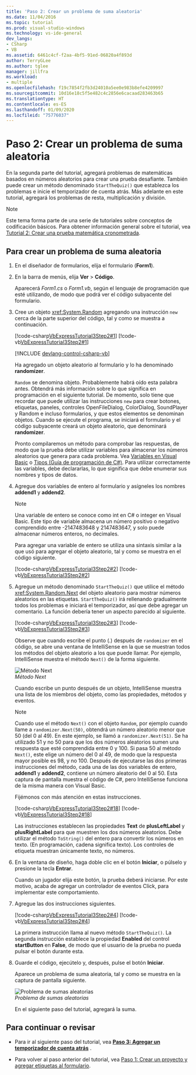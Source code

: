 ```yaml
---
title: 'Paso 2: Crear un problema de suma aleatoria'
ms.date: 11/04/2016
ms.topic: tutorial
ms.prod: visual-studio-windows
ms.technology: vs-ide-general
dev_langs:
- CSharp
- VB
ms.assetid: 6461c4cf-f2aa-4bf5-91ed-06820a4f893d
author: TerryGLee
ms.author: tglee
manager: jillfra
ms.workload:
- multiple
ms.openlocfilehash: f19c7854f2fb3d24010a5ee0e983b8efe4209997
ms.sourcegitcommit: 10d16e18c5f5e482c4c2856e6cacaad283463b65
ms.translationtype: HT
ms.contentlocale: es-ES
ms.lasthandoff: 01/09/2020
ms.locfileid: "75776037"
---
```

# <a name="step-2-create-a-random-addition-problem"></a>Paso 2: Crear un problema de suma aleatoria

En la segunda parte del tutorial, agregará problemas de matemáticas basados en números aleatorios para crear una prueba desafiante. También puede crear un método denominado `StartTheQuiz()` que establezca los problemas e inicie el temporizador de cuenta atrás. Más adelante en este tutorial, agregará los problemas de resta, multiplicación y división.

> [!NOTE]
> Este tema forma parte de una serie de tutoriales sobre conceptos de codificación básicos. Para obtener información general sobre el tutorial, vea [Tutorial 2: Crear una prueba matemática cronometrada](../ide/tutorial-2-create-a-timed-math-quiz.md).

## <a name="to-create-a-random-addition-problem"></a>Para crear un problema de suma aleatoria

1. En el diseñador de formularios, elija el formulario (**Form1**).

2. En la barra de menús, elija **Ver** > **Código**.

     Aparecerá *Form1.cs* o *Form1.vb*, según el lenguaje de programación que esté utilizando, de modo que podrá ver el código subyacente del formulario.

3. Cree un objeto <xref:System.Random> agregando una instrucción `new` cerca de la parte superior del código, tal y como se muestra a continuación.

     [!code-csharp[VbExpressTutorial3Step2#1](../ide/codesnippet/CSharp/step-2-create-a-random-addition-problem_1.cs)]
     [!code-vb[VbExpressTutorial3Step2#1](../ide/codesnippet/VisualBasic/step-2-create-a-random-addition-problem_1.vb)]

     [!INCLUDE [devlang-control-csharp-vb](./includes/devlang-control-csharp-vb.md)]

     Ha agregado un objeto aleatorio al formulario y lo ha denominado **randomizer**.

     `Random` se denomina objeto. Probablemente habrá oído esta palabra antes. Obtendrá más información sobre lo que significa en programación en el siguiente tutorial. De momento, solo tiene que recordar que puede utilizar las instrucciones `new` para crear botones, etiquetas, paneles, controles OpenFileDialog, ColorDialog, SoundPlayer y Random e incluso formularios, y que estos elementos se denominan objetos. Cuando se ejecute el programa, se iniciará el formulario y el código subyacente creará un objeto aleatorio, que denominará **randomizer**.

     Pronto compilaremos un método para comprobar las respuestas, de modo que la prueba debe utilizar variables para almacenar los números aleatorios que genera para cada problema. Vea [Variables en Visual Basic](/dotnet/visual-basic/programming-guide/language-features/variables/index) o [Tipos (Guía de programación de C#)](/dotnet/csharp/programming-guide/types/index). Para utilizar correctamente las variables, debe declararlas, lo que significa que debe enumerar sus nombres y tipos de datos.

4. Agregue dos variables de entero al formulario y asígneles los nombres **addend1** y **addend2**.

    > [!NOTE]
    > Una variable de entero se conoce como int en C# o integer en Visual Basic. Este tipo de variable almacena un número positivo o negativo comprendido entre -2147483648 y 2147483647, y solo puede almacenar números enteros, no decimales.

     Para agregar una variable de entero se utiliza una sintaxis similar a la que usó para agregar el objeto aleatorio, tal y como se muestra en el código siguiente.

     [!code-csharp[VbExpressTutorial3Step2#2](../ide/codesnippet/CSharp/step-2-create-a-random-addition-problem_2.cs)]
     [!code-vb[VbExpressTutorial3Step2#2](../ide/codesnippet/VisualBasic/step-2-create-a-random-addition-problem_2.vb)]

5. Agregue un método denominado `StartTheQuiz()` que utilice el método <xref:System.Random.Next> del objeto aleatorio para mostrar números aleatorios en las etiquetas. `StartTheQuiz()` irá rellenando gradualmente todos los problemas e iniciará el temporizador, así que debe agregar un comentario. La función debería tener un aspecto parecido al siguiente.

     [!code-csharp[VbExpressTutorial3Step2#3](../ide/codesnippet/CSharp/step-2-create-a-random-addition-problem_3.cs)]
     [!code-vb[VbExpressTutorial3Step2#3](../ide/codesnippet/VisualBasic/step-2-create-a-random-addition-problem_3.vb)]

     Observe que cuando escribe el punto (.) después de `randomizer` en el código, se abre una ventana de IntelliSense en la que se muestran todos los métodos del objeto aleatorio a los que puede llamar. Por ejemplo, IntelliSense muestra el método `Next()` de la forma siguiente.

     ![Método Next](../ide/media/express_randomwhite.png)<br/>
*Método Next*

     Cuando escribe un punto después de un objeto, IntelliSense muestra una lista de los miembros del objeto, como las propiedades, métodos y eventos.

    > [!NOTE]
    > Cuando use el método `Next()` con el objeto `Random`, por ejemplo cuando llame a `randomizer.Next(50)`, obtendrá un número aleatorio menor que 50 (del 0 al 49). En este ejemplo, se llamó a `randomizer.Next(51)`. Se ha utilizado 51 y no 50 para que los dos números aleatorios sumen una respuesta que esté comprendida entre 0 y 100. Si pasa 50 al método `Next()`, este elige un número del 0 al 49, de modo que la respuesta mayor posible es 98, y no 100. Después de ejecutarse las dos primeras instrucciones del método, cada una de las dos variables de entero, **addend1** y **addend2**, contiene un número aleatorio del 0 al 50. Esta captura de pantalla muestra el código de C#, pero IntelliSense funciona de la misma manera con Visual Basic.

     Fijémonos con más atención en estas instrucciones.

     [!code-csharp[VbExpressTutorial3Step2#18](../ide/codesnippet/CSharp/step-2-create-a-random-addition-problem_4.cs)]
     [!code-vb[VbExpressTutorial3Step2#18](../ide/codesnippet/VisualBasic/step-2-create-a-random-addition-problem_4.vb)]

     Las instrucciones establecen las propiedades **Text** de **plusLeftLabel** y **plusRightLabel** para que muestren los dos números aleatorios. Debe utilizar el método `ToString()` del entero para convertir los números en texto. (En programación, cadena significa texto). Los controles de etiqueta muestran únicamente texto, no números.

6. En la ventana de diseño, haga doble clic en el botón **Iniciar**, o púlselo y presione la tecla **Entrar**.

     Cuando un jugador elija este botón, la prueba deberá iniciarse. Por este motivo, acaba de agregar un controlador de eventos Click, para implementar este comportamiento.

7. Agregue las dos instrucciones siguientes.

     [!code-csharp[VbExpressTutorial3Step2#4](../ide/codesnippet/CSharp/step-2-create-a-random-addition-problem_5.cs)]
     [!code-vb[VbExpressTutorial3Step2#4](../ide/codesnippet/VisualBasic/step-2-create-a-random-addition-problem_5.vb)]

     La primera instrucción llama al nuevo método `StartTheQuiz()`. La segunda instrucción establece la propiedad **Enabled** del control **startButton** en **False**, de modo que el usuario de la prueba no pueda pulsar el botón durante esta.

8. Guarde el código, ejecútelo y, después, pulse el botón **Iniciar**.

     Aparece un problema de suma aleatoria, tal y como se muestra en la captura de pantalla siguiente.

     ![Problema de sumas aleatorias](../ide/media/express_additionproblem.png)<br/>
*Problema de sumas aleatorias*

     En el siguiente paso del tutorial, agregará la suma.

## <a name="to-continue-or-review"></a>Para continuar o revisar

- Para ir al siguiente paso del tutorial, vea **[Paso 3: Agregar un temporizador de cuenta atrás](../ide/step-3-add-a-countdown-timer.md)** .

- Para volver al paso anterior del tutorial, vea [Paso 1: Crear un proyecto y agregar etiquetas al formulario](../ide/step-1-create-a-project-and-add-labels-to-your-form.md).
